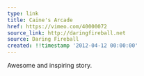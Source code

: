 ```yaml
---
type: link
title: Caine's Arcade
href: https://vimeo.com/40000072
source_link: http://daringfireball.net
source: Daring Fireball
created: !!timestamp '2012-04-12 00:00:00'
---
```

Awesome and inspiring story.
